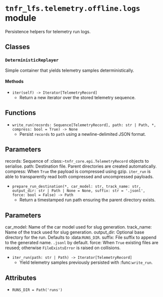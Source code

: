 # `tnfr_lfs.telemetry.offline.logs` module
Persistence helpers for telemetry run logs.

## Classes
### `DeterministicReplayer`
Simple container that yields telemetry samples deterministically.

#### Methods
- `iter(self) -> Iterator[TelemetryRecord]`
  - Return a new iterator over the stored telemetry sequence.

## Functions
- `write_run(records: Sequence[TelemetryRecord], path: str | Path, *, compress: bool = True) -> None`
  - Persist ``records`` to ``path`` using a newline-delimited JSON format.

Parameters
----------
records:
    Sequence of :class:`~tnfr_core.epi.TelemetryRecord` objects to serialise.
path:
    Destination file.  Parent directories are created automatically.
compress:
    When ``True`` the payload is compressed using gzip.  ``iter_run`` is able
    to transparently read both compressed and uncompressed payloads.
- `prepare_run_destination(*, car_model: str, track_name: str, output_dir: str | Path | None = None, suffix: str = '.jsonl', force: bool = False) -> Path`
  - Return a timestamped run path ensuring the parent directory exists.

Parameters
----------
car_model:
    Name of the car model used for slug generation.
track_name:
    Name of the track used for slug generation.
output_dir:
    Optional base directory for the run.  Defaults to :data:`RUNS_DIR`.
suffix:
    File suffix to append to the generated name.  ``.jsonl`` by default.
force:
    When ``True`` existing files are reused; otherwise ``FileExistsError``
    is raised on collisions.
- `iter_run(path: str | Path) -> Iterator[TelemetryRecord]`
  - Yield telemetry samples previously persisted with :func:`write_run`.

## Attributes
- `RUNS_DIR = Path('runs')`

